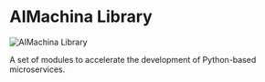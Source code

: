 # AIMachina Library

![AIMachina Library](https://github.com/aimachina/library/workflows/AIMachina%20Library/badge.svg)

A set of modules to accelerate the development of Python-based microservices.
